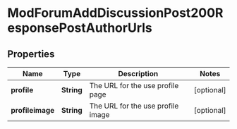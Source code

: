 

# ModForumAddDiscussionPost200ResponsePostAuthorUrls


## Properties

| Name | Type | Description | Notes |
|------------ | ------------- | ------------- | -------------|
|**profile** | **String** | The URL for the use profile page |  [optional] |
|**profileimage** | **String** | The URL for the use profile image |  [optional] |



